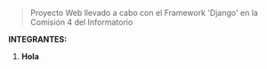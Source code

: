 > Proyecto Web llevado a cabo con el Framework 'Django' en la Comisión 4 del Informatorio

**INTEGRANTES:**

1. __Hola__
